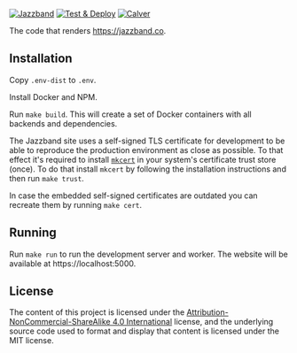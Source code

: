 [![Jazzband](https://jazzband.co/static/img/badge.svg)](https://jazzband.co/)
[![Test & Deploy](https://github.com/jazzband/website/actions/workflows/test-and-deploy.yml/badge.svg)](https://github.com/jazzband/website/actions/workflows/test-and-deploy.yml)
[![Calver](https://img.shields.io/badge/calver-YY.MM.PATCH-22bfda.svg)](https://calver.org/)

The code that renders https://jazzband.co.

## Installation

Copy `.env-dist` to `.env`.

Install Docker and NPM.

Run `make build`. This will create a set of Docker containers with all backends
and dependencies.

The Jazzband site uses a self-signed TLS certificate for development to be able
to reproduce the production environment as close as possible. To that effect
it's required to install [`mkcert`](https://github.com/FiloSottile/mkcert)
in your system's certificate trust store (once). To do that install `mkcert`
by following the installation instructions and then run `make trust`.

In case the embedded self-signed certificates are outdated you can recreate
them by running `make cert`.

## Running

Run `make run` to run the development server and worker. The website will be available
at https://localhost:5000.

## License

The content of this project is licensed under the
[Attribution-NonCommercial-ShareAlike 4.0 International] license, and
the underlying source code used to format and display that content is licensed
under the MIT license.

[add-to-org]: https://github.com/benbalter/add-to-org
[Attribution-NonCommercial-ShareAlike 4.0 International]: https://creativecommons.org/licenses/by-nc-sa/4.0/
